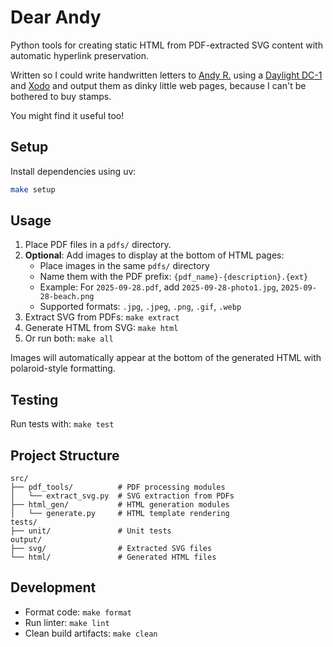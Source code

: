 # Dear Andy

Python tools for creating static HTML from PDF-extracted SVG content with automatic hyperlink preservation.

Written so I could write handwritten letters to [Andy R.](https://misterandyriley.com/) 
using a [Daylight DC-1](https://daylightcomputer.com/) and [Xodo](https://xodo.com/) and output
them as dinky little web pages, because I can't be bothered to buy stamps. 

You might find it useful too!

## Setup

Install dependencies using uv:

```bash
make setup
```

## Usage

1. Place PDF files in a `pdfs/` directory.
2. **Optional**: Add images to display at the bottom of HTML pages:
   - Place images in the same `pdfs/` directory
   - Name them with the PDF prefix: `{pdf_name}-{description}.{ext}`
   - Example: For `2025-09-28.pdf`, add `2025-09-28-photo1.jpg`, `2025-09-28-beach.png`
   - Supported formats: `.jpg`, `.jpeg`, `.png`, `.gif`, `.webp`
3. Extract SVG from PDFs: `make extract`
4. Generate HTML from SVG: `make html`
5. Or run both: `make all`

Images will automatically appear at the bottom of the generated HTML with polaroid-style formatting.

## Testing

Run tests with: `make test`

## Project Structure

```
src/
├── pdf_tools/          # PDF processing modules
│   └── extract_svg.py  # SVG extraction from PDFs
├── html_gen/           # HTML generation modules
│   └── generate.py     # HTML template rendering
tests/
├── unit/               # Unit tests
output/
├── svg/                # Extracted SVG files
└── html/               # Generated HTML files
```

## Development

- Format code: `make format`
- Run linter: `make lint`
- Clean build artifacts: `make clean`
